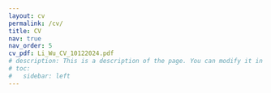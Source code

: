 ```yaml
---
layout: cv
permalink: /cv/
title: CV
nav: true
nav_order: 5
cv_pdf: Li_Wu_CV_10122024.pdf
# description: This is a description of the page. You can modify it in '_pages/cv.md'. You can also change or remove the top pdf download button.
# toc:
#   sidebar: left
---
```

